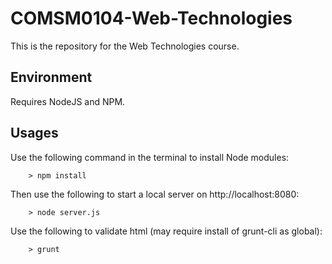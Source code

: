 # COMSM0104-Web-Technologies
This is the repository for the Web Technologies course.

## Environment
Requires NodeJS and NPM.

## Usages
Use the following command in the terminal to install Node modules:

        > npm install

Then use the following to start a local server on http://localhost:8080:

        > node server.js

Use the following to validate html (may require install of grunt-cli as global):

        > grunt   